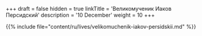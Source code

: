 +++
draft = false
hidden = true
linkTitle = 'Великомученик Иаков Персидский'
description = '10 December'
weight = 10
+++

{{% include file="content/ru/lives/velikomuchenik-iakov-persidskii.md" %}}
